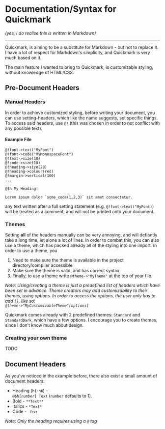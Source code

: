 # Documentation/Syntax for Quickmark

*(yes, I do realise this is written in Markdown)*

------------------

Quickmark, is aiming to be a substitute for Markdown - but not to replace it. I have a lot of respect for Markdown's simplicity, and Quickmark is very much based on it.

The main feature I wanted to bring to Quickmark, is customizable styling, without knowledge of HTML/CSS.

## Pre-Document Headers

### Manual Headers

In order to achieve customized styling, before writing your document, you can use setting-headers, which like the name suggests, set specific things. To access said headers, use `@!` (this was chosen in order to not conflict with any possible text).

#### Example File

```quickmark
@!font->text("MyFont")
@!font->code("MyMonospaceFont")
@!text->size(18)
@!code->size(18)
@!heading->size(28)
@!heading->colour(red)
@!margin->vertical(100)
...

@$h My Heading!

Lorem ipsum dolor `some_code(1,2,3)` sit amet consectetur.
```

any text written after a full setting statement (e.g. `@!font->text("MyFont)`) will be treated as a comment, and will not be printed onto your document.

### Themes

Setting **all** of the headers manually can be very annoying, and will defiantly take a long time, let alone a lot of lines. In order to combat this, you can also use a theme, which has packed already all of the styling into one import. In order to use a theme, you

1. Need to make sure the theme is available in the project directory/compiler accessible
2. Make sure the theme is valid, and has correct syntax.
3. Finally, to use a theme write `@theme->"MyTheme"` at the top of your file.

*Note: Using/creating a theme is just a predefined list of headers which have been set in advance. Theme creators may add customizability to their themes, using options. In order to access the options, the user only has to add `[]`, like so: <code> @theme->"MyCustomizableTheme"[*options*]</code>*

Quickmark comes already with 2 predefined themes: `Standard` and `StandardDark`, which have a few options. I encourage you to create themes, since I don't know much about design.

### Creating your own theme

TODO

## Document Headers

As you've noticed in the example before, there also exist a small amount of document headers:

- Heading (`h1`-`h6`) - <code> @$h[*number*] Text</code> (`number` defaults to 1).
- Bold - `**Text**`
- Italics - `*Text*`
- Code - <code> `Text` </code>

*Note: Only the heading requires using a `@` tag*
